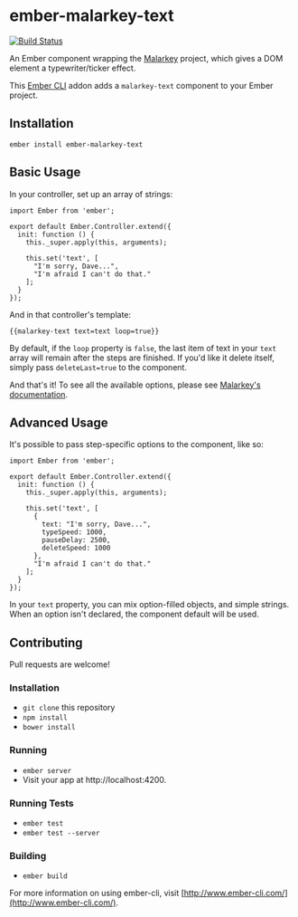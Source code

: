 # ember-malarkey-text

[![Build Status](https://travis-ci.org/gmurphey/ember-malarkey-text.svg?branch=master)](https://travis-ci.org/gmurphey/ember-malarkey-text)

An Ember component wrapping the [Malarkey](https://github.com/yuanqing/malarkey) project, which gives a DOM element a typewriter/ticker effect.

This [Ember CLI](http://www.ember-cli.com/) addon adds a `malarkey-text` component to your Ember project.

## Installation

    ember install ember-malarkey-text

## Basic Usage

In your controller, set up an array of strings:

    import Ember from 'ember';

    export default Ember.Controller.extend({
      init: function () {
        this._super.apply(this, arguments);

        this.set('text', [
          "I'm sorry, Dave...",
          "I'm afraid I can't do that."
        ];
      }
    });

And in that controller's template:

    {{malarkey-text text=text loop=true}}

By default, if the `loop` property is `false`, the last item of text in your `text` array will remain after the steps are finished. If you'd like it delete itself, simply pass `deleteLast=true` to the component.

And that's it! To see all the available options, please see [Malarkey's documentation](https://github.com/yuanqing/malarkey/blob/master/README.md#api).

## Advanced Usage

It's possible to pass step-specific options to the component, like so:

    import Ember from 'ember';

    export default Ember.Controller.extend({
      init: function () {
        this._super.apply(this, arguments);

        this.set('text', [
          {
            text: "I'm sorry, Dave...",
            typeSpeed: 1000,
            pauseDelay: 2500,
            deleteSpeed: 1000
          },
          "I'm afraid I can't do that."
        ];
      }
    });

In your `text` property, you can mix option-filled objects, and simple strings. When an option isn't declared, the component default will be used.

## Contributing

Pull requests are welcome!

### Installation

* `git clone` this repository
* `npm install`
* `bower install`

### Running

* `ember server`
* Visit your app at http://localhost:4200.

### Running Tests

* `ember test`
* `ember test --server`

### Building

* `ember build`

For more information on using ember-cli, visit [http://www.ember-cli.com/](http://www.ember-cli.com/).
